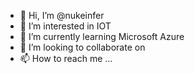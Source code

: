 - 👋 Hi, I’m @nukeinfer 
- 👀 I’m interested in IOT 
- 🌱 I’m currently learning Microsoft Azure 
- 💞️ I’m looking to collaborate on 
- 📫 How to reach me ...

<!---
nukeinfer/nukeinfer is a ✨ special ✨ repository because its `README.md` (this file) appears on your GitHub profile.
You can click the Preview link to take a look at your changes.
--->
